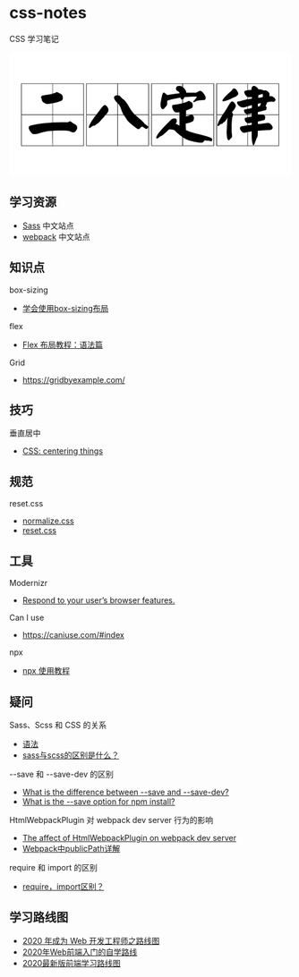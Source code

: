 # css-notes

CSS 学习笔记

![alt 二八定律](28.jpg)

## 学习资源

- [Sass](https://sass.bootcss.com/) 中文站点
- [webpack](https://webpack.docschina.org/concepts) 中文站点

## 知识点

box-sizing

- [学会使用box-sizing布局](https://www.jianshu.com/p/e2eb0d8c9de6)

flex

- [Flex 布局教程：语法篇](http://www.ruanyifeng.com/blog/2015/07/flex-grammar.html)

Grid

- https://gridbyexample.com/

## 技巧

垂直居中

- [CSS: centering things](https://www.w3.org/Style/Examples/007/center.en.html)

## 规范

reset.css

- [normalize.css](https://github.com/necolas/normalize.css/blob/master/normalize.css)
- [reset.css](https://marksheet.io/css/reset.css)

## 工具

Modernizr

- [Respond to your user’s browser features.](https://modernizr.com/)

Can I use

- https://caniuse.com/#index

npx

- [npx 使用教程](https://www.ruanyifeng.com/blog/2019/02/npx.html)

## 疑问

Sass、Scss 和 CSS 的关系

- [语法](https://sass.bootcss.com/documentation/syntax)
- [sass与scss的区别是什么？](https://www.html.cn/qa/css3/15686.html)

--save 和 --save-dev 的区别

- [What is the difference between --save and --save-dev?](https://stackoverflow.com/questions/22891211/what-is-the-difference-between-save-and-save-dev)
- [What is the --save option for npm install?](https://stackoverflow.com/questions/19578796/what-is-the-save-option-for-npm-install)

HtmlWebpackPlugin 对 webpack dev server 行为的影响

- [The affect of HtmlWebpackPlugin on webpack dev server](https://stackoverflow.com/questions/49983799/the-affect-of-htmlwebpackplugin-on-webpack-dev-server)
- [Webpack中publicPath详解](https://juejin.im/post/6844903601060446221)

require 和 import 的区别

- [require，import区别？](https://www.zhihu.com/question/56820346)

## 学习路线图

- [2020 年成为 Web 开发工程师之路线图](https://github.com/ccloli/developer-roadmap-zh-CN)
- [2020年Web前端入门的自学路线](https://www.cnblogs.com/qianguyihao/p/8776837.html)
- [2020最新版前端学习路线图](https://blog.csdn.net/cz_00001/article/details/103912705)
